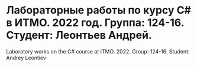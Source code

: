 # Лабораторные работы по курсу C# в ИТМО. 2022 год. Группа: 124-16. Студент: Леонтьев Андрей.
Laboratory works on the C# course at ITMO. 2022. Group: 124-16. Student: Andrey Leontiev
